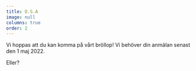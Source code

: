 ```yaml
---
title: O.S.A
image: null
columns: true
order: 2
---
```


Vi hoppas att du kan komma på vårt bröllop! Vi behöver din anmälan senast den 1 maj 2022.

Eller?
